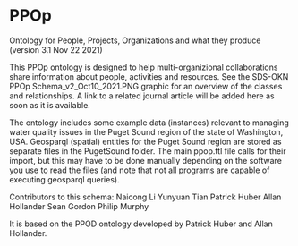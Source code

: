 # PPOp
Ontology for People, Projects, Organizations and what they produce (version 3.1 Nov 22 2021)

This PPOp ontology is designed to help multi-organizional collaborations share information about people, activities and resources. See the SDS-OKN PPOp Schema_v2_Oct10_2021.PNG graphic for an overview of the classes and relationships. A link to a related journal article will be added here as soon as it is available.

The ontology includes some example data (instances) relevant to managing water quality issues in the Puget Sound region of the state of Washington, USA. 
Geosparql (spatial) entities for the Puget Sound region are stored as separate files in the PugetSound folder. The main ppop.ttl file calls for their import, but this may have to be done manually depending on the software you use to read the files (and note that not all programs are capable of executing geosparql queries).

Contributors to this schema:
  Naicong Li
  Yunyuan Tian
  Patrick Huber
  Allan Hollander
  Sean Gordon
  Philip Murphy
  
  It is based on the PPOD ontology developed by Patrick Huber and Allan Hollander. 
  
  
